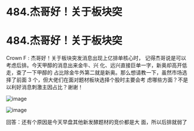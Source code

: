 # 484.杰哥好！关于板块突

# 484.杰哥好！关于板块突

Crown F : 杰哥好！关于板块突发消息出现上亿排单核心时， 记得杰哥说是可以考虑后排。今天甲醇的消息出来金牛、兴 化、远兴直接巨单一字，新奥却高开低走，查了一下甲醇的 占比除金牛外第二就是新奥。那么想请教一下，虽然市场选 择了前面 3 个，但大佬们在面对题材板块选择个股时主要会考 虑哪些方面？不是以利好消息刺激主因占比？谢谢！

![image](img/Image_142.png)

![image](img/Image_143.png)

回答：还有个原因是今天早盘其他新发酵题材的竞价都是大 面，所以后排就弱了